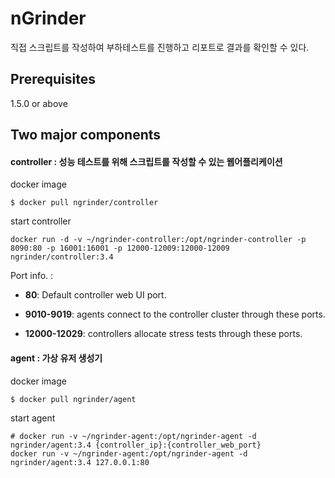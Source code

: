 # nGrinder
직접 스크립트를 작성하여 부하테스트를 진행하고 리포트로 결과를 확인할 수 있다.

## Prerequisites
1.5.0 or above

## Two major components
#### __controller__ : 성능 테스트를 위해 스크립트를 작성할 수 있는 웹어플리케이션

docker image 
```
$ docker pull ngrinder/controller
```

start controller
```
docker run -d -v ~/ngrinder-controller:/opt/ngrinder-controller -p 8090:80 -p 16001:16001 -p 12000-12009:12000-12009 ngrinder/controller:3.4
``` 

Port info. : 
* __80__: Default controller web UI port.

* __9010-9019__: agents connect to the controller cluster through these ports.

* __12000-12029__: controllers allocate stress tests through these ports.


#### __agent__ : 가상 유저 생성기

docker image 
```
$ docker pull ngrinder/agent
```

start agent 
```
# docker run -v ~/ngrinder-agent:/opt/ngrinder-agent -d ngrinder/agent:3.4 {controller_ip}:{controller_web_port}
docker run -v ~/ngrinder-agent:/opt/ngrinder-agent -d ngrinder/agent:3.4 127.0.0.1:80
``` 
